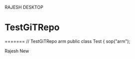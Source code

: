 
RAJESH DESKTOP
# TestGiTRepo

=======
// TestGiTRepo
arm
public class Test {
sop("arm");

Rajesh New
